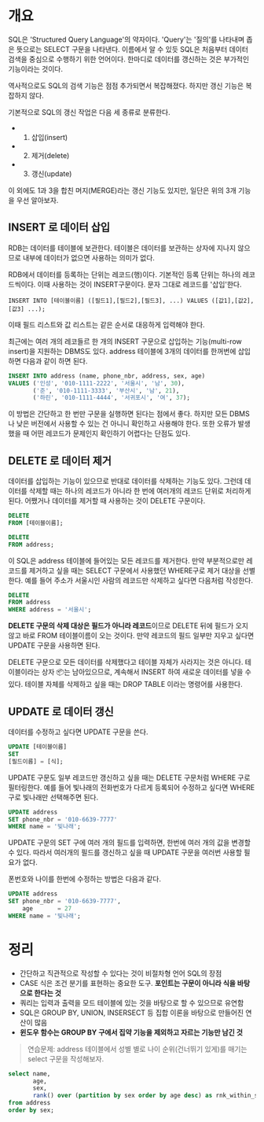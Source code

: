 <!-- Date: 2025-01-24 -->
<!-- Update Date: 2025-01-24 -->
<!-- File ID: 7009e758-7aa7-4ac3-97a0-2b9c7c58e1ac -->
<!-- Author: Seoyeon Jang -->

# 개요

SQL은 'Structured Query Language'의 약자이다. 'Query'는 '질의'를 나타내며 좁은 뜻으로는 SELECT 구문을 나타낸다. 이름에서 알 수 있듯 SQL은 처음부터 데이터 검색을 중심으로
수행하기 위한 언어이다. 한마디로 데이터를 갱신하는 것은 부가적인 기능이라는 것이다.

역사적으로도 SQL의 검색 기능은 점점 추가되면서 복잡해졌다. 하지만 갱신 기능은 복잡하지 않다.

기본적으로 SQL의 갱신 작업은 다음 세 종류로 분류한다.

-
    1. 삽입(insert)
-
    2. 제거(delete)
-
    3. 갱신(update)

이 외에도 1과 3을 합친 머지(MERGE)라는 갱신 기능도 있지만, 일단은 위의 3개 기능을 우선 알아보자.

## INSERT 로 데이터 삽입

RDB는 데이터를 테이블에 보관한다. 테이블은 데이터를 보관하는 상자에 지나지 않으므로 내부에 데이터가 없으면 사용하는 의미가 없다.

RDB에서 데이터를 등록하는 단위는 레코드(행)이다. 기본적인 등록 단위는 하나의 레코드씩이다. 이때 사용하는 것이 INSERT구문이다. 문자 그대로 레코드를 '삽입'한다.

```shell
INSERT INTO [테이블이름] ([필드1],[필드2],[필드3], ...) VALUES ([값1],[값2], [값3] ...);
```

이때 필드 리스트와 값 리스트는 같은 순서로 대응하게 입력해야 한다.

최근에는 여러 개의 레코들르 한 개의 INSERT 구문으로 삽입하는 기능(multi-row insert)을 지원하는 DBMS도 있다.
address 테이블에 3개의 데이터를 한꺼번에 삽입하면 다음과 같이 하면 된다.

```sql
INSERT INTO address (name, phone_nbr, address, sex, age)
VALUES ('인성', '010-1111-2222', '서울시', '남', 30),
       ('준', '010-1111-3333', '부산시', '남', 21),
       ('하린', '010-1111-4444', '서귀포시', '여', 37);
```

이 방법은 간단하고 한 번만 구문을 실행하면 된다는 점에서 좋다. 하지만 모든 DBMS나 낮은 버전에서 사용할 수 있는 건 아니니 확인하고 사용해야 한다. 또한 오류가 발생했을 때 어떤 레코드가 문제인지 확인하기
어렵다는 단점도 있다.

## DELETE 로 데이터 제거

데이터를 삽입하는 기능이 있으므로 반대로 데이터를 삭제하는 기능도 있다. 그런데 데이터를 삭제할 때는 하나의 레코드가 아니라 한 번에 여러개의 레코드 단위로 처리하게 된다. 어쨌거나 데이터를 제거할 때 사용하는 것이
DELETE 구문이다.

```sql
DELETE
FROM [테이블이름];
```

```sql
DELETE
FROM address;
```

이 SQL은 address 테이블에 들어있는 모든 레코드를 제거한다. 만약 부분적으로만 레코드를 제거하고 싶을 때는 SELECT 구문에서 사용했던 WHERE구로 제거 대상을 선별한다. 예를 들어 주소가 서울시인
사람의 레코드만 삭제하고 싶다면 다음처럼 작성한다.

```sql
DELETE
FROM address
WHERE address = '서울시';
```

**DELETE 구문의 삭제 대상은 필드가 아니라 레코드**이므로 DELETE 뒤에 필드가 오지 않고 바로 FROM 테이블이름이 오는 것이다. 만약 레코드의 필드 일부만 지우고 싶다면 UPDATE 구문을 사용하면
된다.

DELETE 구문으로 모든 데이터를 삭제했다고 테이블 자체가 사라지는 것은 아니다. 테이블이라는 상자 📦는 남아있으므로, 계속해서 INSERT 하여 새로운 데이터를 넣을 수 있다. 테이블 자체를 삭제하고 싶을 때는
DROP TABLE 이라는 명령어를 사용한다.

## UPDATE 로 데이터 갱신

데이터를 수정하고 싶다면 UPDATE 구문을 쓴다.

```sql
UPDATE [테이블이름]
SET
[필드이름] = [식];
```

UPDATE 구문도 일부 레코드만 갱신하고 싶을 때는 DELETE 구문처럼 WHERE 구로 필터링한다. 예를 들어 빛나래의 전화번호가 다르게 등록되어 수정하고 싶다면 WHERE 구로 빛나래만 선택해주면 된다.

```sql
UPDATE address
SET phone_nbr = '010-6639-7777'
WHERE name = '빛나래';
```

UPDATE 구문의 SET 구에 여러 개의 필드를 입력하면, 한번에 여러 개의 값을 변경할 수 있다. 따라서 여러개의 필드를 갱신하고 싶을 때 UPDATE 구문을 여러번 사용할 필요가 없다.

폰번호와 나이를 한번에 수정하는 방법은 다음과 같다.

```sql
UPDATE address
SET phone_nbr = '010-6639-7777',
    age       = 27
WHERE name = '빛나래';
```

# 정리

- 간단하고 직관적으로 작성할 수 있다는 것이 비절차형 언어 SQL의 장점
- CASE 식은 조건 분기를 표현하는 중요한 도구. **포인트는 구문이 아니라 식을 바탕으로 한다는 것**
- 쿼리는 입력과 출력을 모드 테이블에 있는 것을 바탕으로 할 수 있으므로 유연함
- SQL은 GROUP BY, UNION, INSERSECT 등 집합 이론을 바탕으로 만들어진 연산이 많음
- **윈도우 함수는 GROUP BY 구에서 집약 기능을 제외하고 자르는 기능만 남긴 것**

> 연습문제: address 테이블에서 성별 별로 나이 순위(건너뛰기 있게)를 매기는 select 구문을 작성해보자.

```sql
select name,
       age,
       sex,
       rank() over (partition by sex order by age desc) as rnk_within_sex
from address
order by sex;
```


